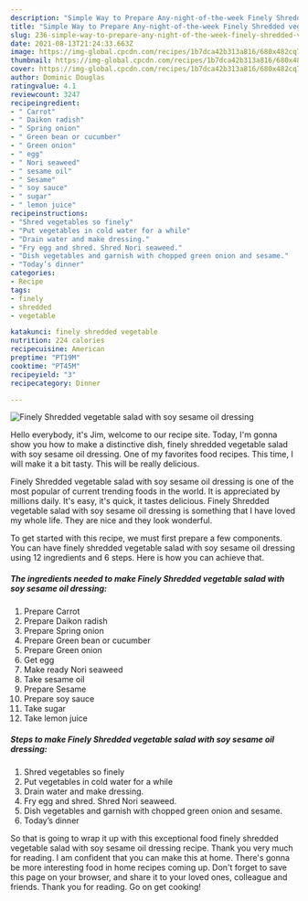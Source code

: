 ```yaml
---
description: "Simple Way to Prepare Any-night-of-the-week Finely Shredded vegetable salad with soy sesame oil dressing"
title: "Simple Way to Prepare Any-night-of-the-week Finely Shredded vegetable salad with soy sesame oil dressing"
slug: 236-simple-way-to-prepare-any-night-of-the-week-finely-shredded-vegetable-salad-with-soy-sesame-oil-dressing
date: 2021-08-13T21:24:33.663Z
image: https://img-global.cpcdn.com/recipes/1b7dca42b313a816/680x482cq70/finely-shredded-vegetable-salad-with-soy-sesame-oil-dressing-recipe-main-photo.jpg
thumbnail: https://img-global.cpcdn.com/recipes/1b7dca42b313a816/680x482cq70/finely-shredded-vegetable-salad-with-soy-sesame-oil-dressing-recipe-main-photo.jpg
cover: https://img-global.cpcdn.com/recipes/1b7dca42b313a816/680x482cq70/finely-shredded-vegetable-salad-with-soy-sesame-oil-dressing-recipe-main-photo.jpg
author: Dominic Douglas
ratingvalue: 4.1
reviewcount: 3247
recipeingredient:
- " Carrot"
- " Daikon radish"
- " Spring onion"
- " Green bean or cucumber"
- " Green onion"
- " egg"
- " Nori seaweed"
- " sesame oil"
- " Sesame"
- " soy sauce"
- " sugar"
- " lemon juice"
recipeinstructions:
- "Shred vegetables so finely"
- "Put vegetables in cold water for a while"
- "Drain water and make dressing."
- "Fry egg and shred. Shred Nori seaweed."
- "Dish vegetables and garnish with chopped green onion and sesame."
- "Today’s dinner"
categories:
- Recipe
tags:
- finely
- shredded
- vegetable

katakunci: finely shredded vegetable 
nutrition: 224 calories
recipecuisine: American
preptime: "PT19M"
cooktime: "PT45M"
recipeyield: "3"
recipecategory: Dinner

---
```



![Finely Shredded vegetable salad with soy sesame oil dressing](https://img-global.cpcdn.com/recipes/1b7dca42b313a816/680x482cq70/finely-shredded-vegetable-salad-with-soy-sesame-oil-dressing-recipe-main-photo.jpg)

Hello everybody, it's Jim, welcome to our recipe site. Today, I'm gonna show you how to make a distinctive dish, finely shredded vegetable salad with soy sesame oil dressing. One of my favorites food recipes. This time, I will make it a bit tasty. This will be really delicious.



Finely Shredded vegetable salad with soy sesame oil dressing is one of the most popular of current trending foods in the world. It is appreciated by millions daily. It's easy, it's quick, it tastes delicious. Finely Shredded vegetable salad with soy sesame oil dressing is something that I have loved my whole life. They are nice and they look wonderful.


To get started with this recipe, we must first prepare a few components. You can have finely shredded vegetable salad with soy sesame oil dressing using 12 ingredients and 6 steps. Here is how you can achieve that.

<!--inarticleads1-->

##### The ingredients needed to make Finely Shredded vegetable salad with soy sesame oil dressing:

1. Prepare  Carrot
1. Prepare  Daikon radish
1. Prepare  Spring onion
1. Prepare  Green bean or cucumber
1. Prepare  Green onion
1. Get  egg
1. Make ready  Nori seaweed
1. Take  sesame oil
1. Prepare  Sesame
1. Prepare  soy sauce
1. Take  sugar
1. Take  lemon juice




<!--inarticleads2-->

##### Steps to make Finely Shredded vegetable salad with soy sesame oil dressing:

1. Shred vegetables so finely
1. Put vegetables in cold water for a while
1. Drain water and make dressing.
1. Fry egg and shred. Shred Nori seaweed.
1. Dish vegetables and garnish with chopped green onion and sesame.
1. Today’s dinner




So that is going to wrap it up with this exceptional food finely shredded vegetable salad with soy sesame oil dressing recipe. Thank you very much for reading. I am confident that you can make this at home. There's gonna be more interesting food in home recipes coming up. Don't forget to save this page on your browser, and share it to your loved ones, colleague and friends. Thank you for reading. Go on get cooking!
